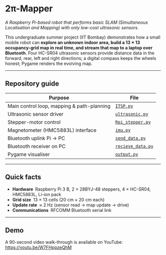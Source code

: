 # 2π-Mapper

*A Raspberry Pi-based robot that performs basic SLAM (Simultaneous Localisation and Mapping) with only low-cost ultrasonic sensors.*

This undergraduate summer project (IIT Bombay) demonstrates how a small mobile robot can **explore an unknown indoor area, build a 13 × 13 occupancy-grid map in real time, and stream that map to a laptop over Bluetooth**. Four HC-SR04 ultrasonic sensors provide distance data in the forward, rear, left and right directions; a digital compass keeps the wheels honest; Pygame renders the evolving map.

---

## Repository guide

| Purpose | File |
|---------|------|
| Main control loop, mapping & path-planning | [`ITSP.py`](ITSP.py) |
| Ultrasonic sensor driver | [`ultrasonic.py`](ultrasonic.py) |
| Stepper-motor control | [`Rpi_stepper.py`](Rpi_stepper.py) |
| Magnetometer (HMC5883L) interface | [`imu.py`](imu.py) |
| Bluetooth uplink Pi → PC | [`send_data.py`](send_data.py) |
| Bluetooth receiver on PC | [`recieve_data.py`](recieve_data.py) |
| Pygame visualiser | [`output.py`](output.py) |

---

## Quick facts

* **Hardware** Raspberry Pi 3 B, 2 × 28BYJ-48 steppers, 4 × HC-SR04, HMC5883L, Li-ion pack  
* **Grid size** 13 × 13 cells (20 cm × 20 cm each)  
* **Update rate** ≈ 2 Hz (sensor read → map update → drive)  
* **Communications** RFCOMM Bluetooth serial link  

---

## Demo

A 90-second video walk-through is available on YouTube:  
<https://youtu.be/W7FHppzeQhM>
